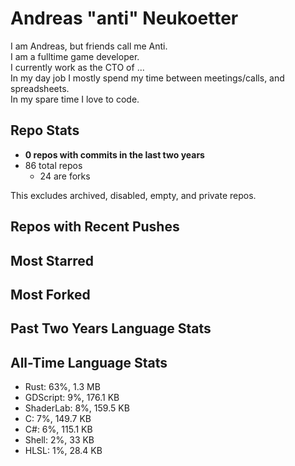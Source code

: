 
# Andreas "anti" Neukoetter

I am Andreas, but friends call me Anti.  
I am a fulltime game developer.  
I currently work as the CTO of ...  
In my day job I mostly spend my time between meetings/calls, and spreadsheets.  
In my spare time I love to code.  

## Repo Stats
- **0 repos with commits in the last two years**
- 86 total repos
  - 24 are forks

This excludes archived, disabled, empty, and private repos.

## Repos with Recent Pushes


## Most Starred


## Most Forked


## Past Two Years Language Stats


## All-Time Language Stats
- Rust: 63%, 1.3 MB
- GDScript: 9%, 176.1 KB
- ShaderLab: 8%, 159.5 KB
- C: 7%, 149.7 KB
- C#: 6%, 115.1 KB
- Shell: 2%, 33 KB
- HLSL: 1%, 28.4 KB


